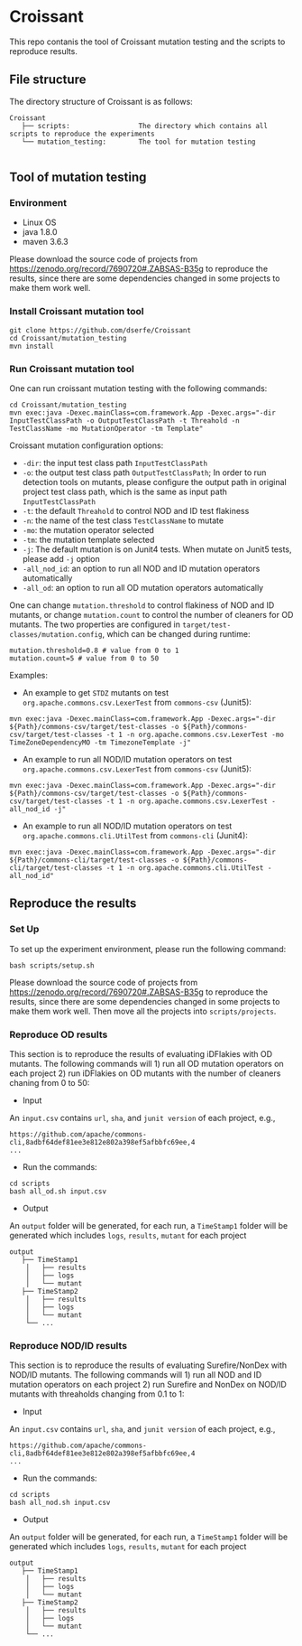 # Croissant

This repo contanis the tool of Croissant mutation testing and the scripts to reproduce results.

## File structure
The directory structure of Croissant is as follows:

```
Croissant
   ├── scripts:                 The directory which contains all scripts to reproduce the experiments
   └── mutation_testing:        The tool for mutation testing
       
```

## Tool of mutation testing

### Environment

- Linux OS
- java 1.8.0
- maven 3.6.3

Please download the source code of projects from https://zenodo.org/record/7690720#.ZABSAS-B35g to reproduce the results, since there are some dependencies changed in some projects to make them work well.

### Install Croissant mutation tool
```
git clone https://github.com/dserfe/Croissant
cd Croissant/mutation_testing
mvn install
```

### Run Croissant mutation tool
One can run croissant mutation testing with the following commands:

```
cd Croissant/mutation_testing
mvn exec:java -Dexec.mainClass=com.framework.App -Dexec.args="-dir InputTestClassPath -o OutputTestClassPath -t Threahold -n TestClassName -mo MutationOperator -tm Template"
```

Croissant mutation configuration options:
- `-dir`: the input test class path `InputTestClassPath`
- `-o`: the output test class path `OutputTestClassPath`; In order to run detection tools on mutants, please configure the output path in original project test class path, which is the same as input path `InputTestClassPath`
- `-t`: the default `Threahold` to control NOD and ID test flakiness
- `-n`: the name of the test class `TestClassName` to mutate 
- `-mo`: the mutation operator selected 
- `-tm`: the mutation template selected
- `-j`: The default mutation is on Junit4 tests. When mutate on Junit5 tests, please add `-j` option
- `-all_nod_id`: an option to run all NOD and ID mutation operators automatically
- `-all_od`: an option to run all OD mutation operators automatically

One can change `mutation.threshold` to control flakiness of NOD and ID mutants, or change `mutation.count` to control the number of cleaners for OD mutants. The two properties are configured in `target/test-classes/mutation.config`, which can be changed during runtime:
```
mutation.threshold=0.8 # value from 0 to 1
mutation.count=5 # value from 0 to 50
```

Examples:
- An example to get `STDZ` mutants on test `org.apache.commons.csv.LexerTest` from `commons-csv` (Junit5):
```
mvn exec:java -Dexec.mainClass=com.framework.App -Dexec.args="-dir ${Path}/commons-csv/target/test-classes -o ${Path}/commons-csv/target/test-classes -t 1 -n org.apache.commons.csv.LexerTest -mo TimeZoneDependencyMO -tm TimezoneTemplate -j"
```

- An example to run all NOD/ID mutation operators on test `org.apache.commons.csv.LexerTest` from `commons-csv` (Junit5):
```
mvn exec:java -Dexec.mainClass=com.framework.App -Dexec.args="-dir ${Path}/commons-csv/target/test-classes -o ${Path}/commons-csv/target/test-classes -t 1 -n org.apache.commons.csv.LexerTest -all_nod_id -j"
```

- An example to run all NOD/ID mutation operators on test `org.apache.commons.cli.UtilTest` from `commons-cli` (Junit4):
```
mvn exec:java -Dexec.mainClass=com.framework.App -Dexec.args="-dir ${Path}/commons-cli/target/test-classes -o ${Path}/commons-cli/target/test-classes -t 1 -n org.apache.commons.cli.UtilTest -all_nod_id"
```

## Reproduce the results

### Set Up
To set up the experiment environment, please run the following command:

```
bash scripts/setup.sh
```
Please download the source code of projects from https://zenodo.org/record/7690720#.ZABSAS-B35g to reproduce the results, since there are some dependencies changed in some projects to make them work well. Then move all the projects into `scripts/projects`.

### Reproduce OD results

This section is to reproduce the results of evaluating iDFlakies with OD mutants. The following commands will 1) run all OD mutation operators on each project 2) run iDFlakies on OD mutants with the number of cleaners chaning from 0 to 50:

- Input

An `input.csv` contains `url`, `sha`, and `junit version` of each project, e.g.,
```
https://github.com/apache/commons-cli,8adbf64def81ee3e812e802a398ef5afbbfc69ee,4
...
```
- Run the commands:

```
cd scripts
bash all_od.sh input.csv 
```
- Output

An `output` folder will be generated, for each run, a `TimeStamp1` folder will be generated which includes `logs`, `results`, `mutant` for each project
```
output
   ├── TimeStamp1
    │   ├── results
    │   ├── logs
    │   └── mutant
   ├── TimeStamp2 
    │   ├── results
    │   ├── logs
    │   └── mutant
    └── ...
```

### Reproduce NOD/ID results

This section is to reproduce the results of evaluating Surefire/NonDex with NOD/ID mutants. The following commands will 1) run all NOD and ID mutation operators on each project 2) run Surefire and NonDex on NOD/ID mutants with threaholds changing from 0.1 to 1:

- Input

An `input.csv` contains `url`, `sha`, and `junit version` of each project, e.g.,
```
https://github.com/apache/commons-cli,8adbf64def81ee3e812e802a398ef5afbbfc69ee,4
...
```
- Run the commands:

```
cd scripts
bash all_nod.sh input.csv 
```
- Output

An `output` folder will be generated, for each run, a `TimeStamp1` folder will be generated which includes `logs`, `results`, `mutant` for each project
```
output
   ├── TimeStamp1
    │   ├── results
    │   ├── logs
    │   └── mutant
   ├── TimeStamp2 
    │   ├── results
    │   ├── logs
    │   └── mutant
    └── ...
```
